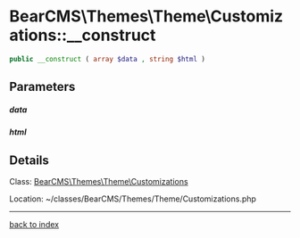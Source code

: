 # BearCMS\Themes\Theme\Customizations::__construct

```php
public __construct ( array $data , string $html )
```

## Parameters

##### data

##### html

## Details

Class: [BearCMS\Themes\Theme\Customizations](bearcms.themes.theme.customizations.class.md)

Location: ~/classes/BearCMS/Themes/Theme/Customizations.php

---

[back to index](index.md)

